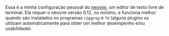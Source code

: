 Essa é a minha configuração pessoal do [neovim](https://neovim.io/), um editor de texto livre de terminal.
Ela requer o neovim versão 0.12, no mínimo, e funciona melhor quando são instalados os programas `ripgrep`
e `fd` (alguns plugins os utilizam automaticamente para obter um melhor desempenho e/ou usabilidade).
